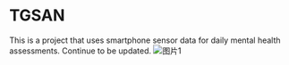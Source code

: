 # TGSAN
This is a project that uses smartphone sensor data for daily mental health assessments. Continue to be updated.
![图片1](https://github.com/aurorabyte/TGSAN/assets/153363134/ee193483-ae6f-48c5-9f9e-f00c88fcf949)
